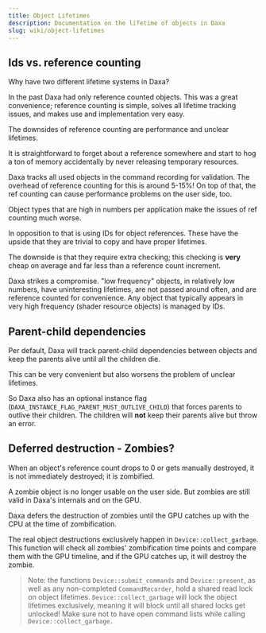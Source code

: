 ```yaml
---
title: Object Lifetimes
description: Documentation on the lifetime of objects in Daxa
slug: wiki/object-lifetimes
---
```


## Ids vs. reference counting

Why have two different lifetime systems in Daxa?

In the past Daxa had only reference counted objects. This was a great convenience; reference counting is simple, solves all lifetime tracking issues, and makes use and implementation very easy.

The downsides of reference counting are performance and unclear lifetimes.

It is straightforward to forget about a reference somewhere and start to hog a ton of memory accidentally by never releasing temporary resources.

Daxa tracks all used objects in the command recording for validation. The overhead of reference counting for this is around 5-15%! On top of that, the ref counting can cause performance problems on the user side, too.

Object types that are high in numbers per application make the issues of ref counting much worse.

In opposition to that is using IDs for object references. These have the upside that they are trivial to copy and have proper lifetimes.

The downside is that they require extra checking; this checking is **very** cheap on average and far less than a reference count increment.

Daxa strikes a compromise. "low frequency" objects, in relatively low numbers, have uninteresting lifetimes, are not passed around often, and are reference counted for convenience.
Any object that typically appears in very high frequency (shader resource objects) is managed by IDs.

## Parent-child dependencies

Per default, Daxa will track parent-child dependencies between objects and keep the parents alive until all the children die.

This can be very convenient but also worsens the problem of unclear lifetimes.

So Daxa also has an optional instance flag (`DAXA_INSTANCE_FLAG_PARENT_MUST_OUTLIVE_CHILD`) that forces parents to outlive their children. The children will **not** keep their parents alive but throw an error.

## Deferred destruction - Zombies?

When an object's reference count drops to 0 or gets manually destroyed, it is not immediately destroyed; it is zombified.

A zombie object is no longer usable on the user side. But zombies are still valid in Daxa's internals and on the GPU.

Daxa defers the destruction of zombies until the GPU catches up with the CPU at the time of zombification.

The real object destructions exclusively happen in `Device::collect_garbage`. This function will check all zombies' zombification time points and compare them with the GPU timeline, and if the GPU catches up, it will destroy the zombie.

> Note: the functions `Device::submit_commands` and `Device::present`, as well as any non-completed `CommandRecorder`, hold a shared read lock on object lifetimes. `Device::collect_garbage` will lock the object lifetimes exclusively, meaning it will block until all shared locks get unlocked! Make sure not to have open command lists while calling `Device::collect_garbage.`
